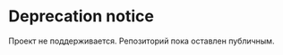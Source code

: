 Deprecation notice
===================

Проект не поддерживается. Репозиторий пока оставлен публичным.
